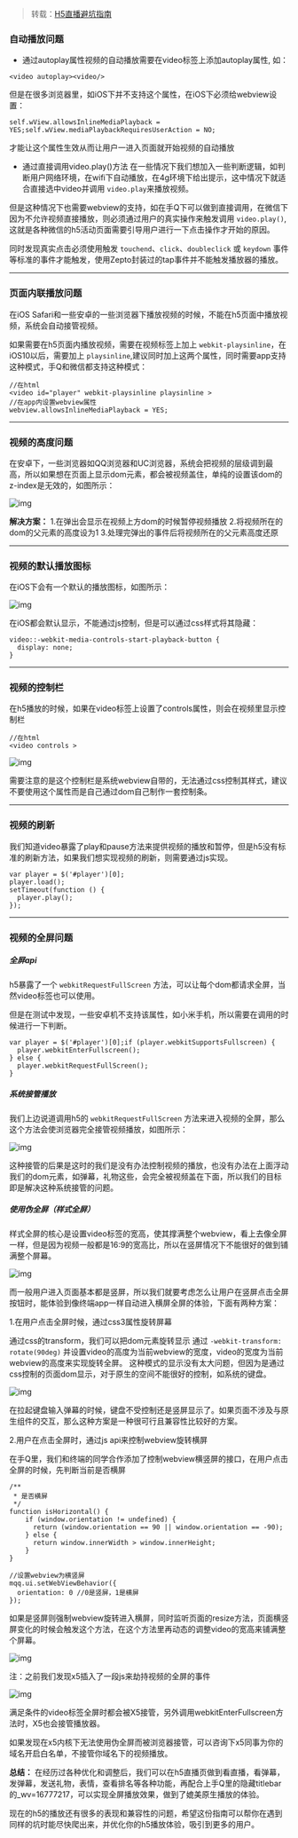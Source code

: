 > 转载：[H5直播避坑指南](http://djt.qq.com/article/view/1563)

### 自动播放问题

- 通过autoplay属性视频的自动播放需要在video标签上添加autoplay属性, 如：
```
<video autoplay><video/>
```
但是在很多浏览器里，如iOS下并不支持这个属性，在iOS下必须给webview设置：
```
self.wView.allowsInlineMediaPlayback = YES;self.wView.mediaPlaybackRequiresUserAction = NO;
```
才能让这个属性生效从而让用户一进入页面就开始视频的自动播放

- 通过直接调用video.play()方法
在一些情况下我们想加入一些判断逻辑，如判断用户网络环境，在wifi下自动播放，在4g环境下给出提示，这中情况下就适合直接选中video并调用 `video.play`来播放视频。

但是这种情况下也需要webview的支持，如在手Q下可以做到直接调用，在微信下因为不允许视频直接播放，则必须通过用户的真实操作来触发调用 `video.play()`,这就是各种微信的h5活动页面需要引导用户进行一下点击操作才开始的原因。

同时发现真实点击必须使用触发 `touchend`、`click`、`doubleclick` 或 `keydown` 事件等标准的事件才能触发，使用Zepto封装过的tap事件并不能触发播放器的播放。

----------

### 页面内联播放问题

在iOS Safari和一些安卓的一些浏览器下播放视频的时候，不能在h5页面中播放视频，系统会自动接管视频。

如果需要在h5页面内播放视频，需要在视频标签上加上 `webkit-playsinline`，在iOS10以后，需要加上 `playsinline`,建议同时加上这两个属性，同时需要app支持这种模式，手Q和微信都支持这种模式：
```
//在html
<video id="player" webkit-playsinline playsinline >
//在app内设置webview属性
webview.allowsInlineMediaPlayback = YES;
```


----------


### 视频的高度问题

在安卓下，一些浏览器如QQ浏览器和UC浏览器，系统会把视频的层级调到最高，所以如果想在页面上显示dom元素，都会被视频盖住，单纯的设置该dom的z-index是无效的，如图所示：

![img](http://djt.qq.com/upload/public/common/2017/07/images/170725170141269.jpeg?nothumb=false)

**解决方案：**
1.在弹出会显示在视频上方dom的时候暂停视频播放
2.将视频所在的dom的父元素的高度设为1
3.处理完弹出的事件后将视频所在的父元素高度还原

----------

### 视频的默认播放图标

在iOS下会有一个默认的播放图标，如图所示：

![img](http://djt.qq.com/upload/public/common/2017/07/images/170725170146608.jpeg?nothumb=false)

在iOS都会默认显示，不能通过js控制，但是可以通过css样式将其隐藏：
```
video::-webkit-media-controls-start-playback-button {
  display: none;
}
```

----------

### 视频的控制栏

在h5播放的时候，如果在video标签上设置了controls属性，则会在视频里显示控制栏
```
//在html
<video controls >
```

![img](http://djt.qq.com/upload/public/common/2017/07/images/170725170151992.jpeg?nothumb=false)

需要注意的是这个控制栏是系统webview自带的，无法通过css控制其样式，建议不要使用这个属性而是自己通过dom自己制作一套控制条。

----------

### 视频的刷新

我们知道video暴露了play和pause方法来提供视频的播放和暂停，但是h5没有标准的刷新方法，如果我们想实现视频的刷新，则需要通过js实现。
```
var player = $('#player')[0];
player.load();
setTimeout(function () {
  player.play();
});
```

----------

### 视频的全屏问题

##### 全屏api

h5暴露了一个 `webkitRequestFullScreen` 方法，可以让每个dom都请求全屏，当然video标签也可以使用。

但是在测试中发现，一些安卓机不支持该属性，如小米手机，所以需要在调用的时候进行一下判断。

```
var player = $('#player')[0];if (player.webkitSupportsFullscreen) {
  player.webkitEnterFullscreen();
} else {
  player.webkitRequestFullScreen();
}
```

##### 系统接管播放

我们上边说道调用h5的 `webkitRequestFullScreen` 方法来进入视频的全屏，那么这个方法会使浏览器完全接管视频播放，如图所示：

![img](http://djt.qq.com/upload/public/common/2017/07/images/170725170157458.jpeg?nothumb=false)

这种接管的后果是这时的我们是没有办法控制视频的播放，也没有办法在上面浮动我们的dom元素，如弹幕，礼物这些，会完全被视频盖在下面，所以我们的目标即是解决这种系统接管的问题。

##### 使用伪全屏（样式全屏）
样式全屏的核心是设置video标签的宽高，使其撑满整个webview，看上去像全屏一样，但是因为视频一般都是16:9的宽高比，所以在竖屏情况下不能很好的做到铺满整个屏幕。

![img](http://djt.qq.com/upload/public/common/2017/07/images/170725170202566.jpeg?nothumb=false)

而一般用户进入页面基本都是竖屏，所以我们就要考虑怎么让用户在竖屏点击全屏按钮时，能体验到像终端app一样自动进入横屏全屏的体验，下面有两种方案：

1.在用户点击全屏时候，通过css3属性旋转屏幕

通过css的transform，我们可以把dom元素旋转显示
通过 `-webkit-transform: rotate(90deg)` 并设置video的高度为当前webview的宽度，video的宽度为当前webview的高度来实现旋转全屏。
这种模式的显示没有太大问题，但因为是通过css控制的页面dom显示，对于原生的空间不能很好的控制，如系统的键盘。

![img](http://djt.qq.com/upload/public/common/2017/07/images/170725170208649.jpeg?nothumb=false)

在拉起键盘输入弹幕的时候，键盘不受控制还是竖屏显示了。如果页面不涉及与原生组件的交互，那么这种方案是一种很可行且兼容性比较好的方案。

2.用户在点击全屏时，通过js api来控制webview旋转横屏

在手Q里，我们和终端的同学合作添加了控制webview横竖屏的接口，在用户点击全屏的时候，先判断当前是否横屏
```
/**
 * 是否横屏
 */
function isHorizontal() {       
    if (window.orientation != undefined) {        
      return (window.orientation == 90 || window.orientation == -90);
    } else {         
      return window.innerWidth > window.innerHeight;
    }
}
```
```
//设置webview为横竖屏
mqq.ui.setWebViewBehavior({         
  orientation: 0 //0是竖屏，1是横屏
});
```

如果是竖屏则强制webview旋转进入横屏，同时监听页面的resize方法，页面横竖屏变化的时候会触发这个方法，在这个方法里再动态的调整video的宽高来铺满整个屏幕。

![img](http://djt.qq.com/upload/public/common/2017/07/images/170725170214870.jpeg?nothumb=false)

注：之前我们发现x5插入了一段js来劫持视频的全屏的事件

![img](http://djt.qq.com/upload/public/common/2017/07/images/170725170220891.jpeg?nothumb=false)

满足条件的video标签全屏时都会被X5接管，另外调用webkitEnterFullscreen方法时，X5也会接管播放器。

如果发现在x5内核下无法使用伪全屏而被浏览器接管，可以咨询下x5同事为你的域名开启白名单，不接管你域名下的视频播放。

**总结：**
在经历过各种优化和调整后，我们可以在h5直播页做到看直播，看弹幕，发弹幕，发送礼物，表情，查看排名等各种功能，再配合上手Q里的隐藏titlebar的_wv=16777217，可以实现全屏播放效果，做到了媲美原生播放的体验。

现在的h5的播放还有很多的表现和兼容性的问题，希望这份指南可以帮你在遇到同样的坑时能尽快爬出来，并优化你的h5播放体验，吸引到更多的用户。
